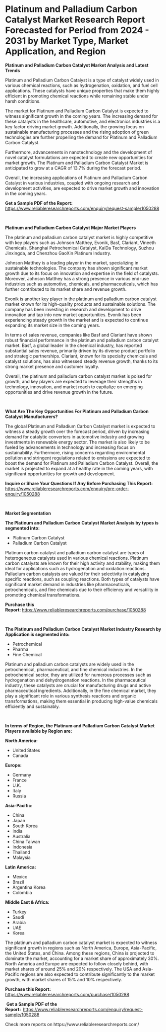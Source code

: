 <p><h1>Platinum and Palladium Carbon Catalyst Market Research Report Forecasted for Period from 2024 -  2031 by Market Type, Market Application, and Region</h1></p><p><strong>Platinum and Palladium Carbon Catalyst Market Analysis and Latest Trends</strong></p>
<p><p>Platinum and Palladium Carbon Catalyst is a type of catalyst widely used in various chemical reactions, such as hydrogenation, oxidation, and fuel cell applications. These catalysts have unique properties that make them highly efficient in promoting chemical reactions while remaining stable under harsh conditions.</p><p>The market for Platinum and Palladium Carbon Catalyst is expected to witness significant growth in the coming years. The increasing demand for these catalysts in the healthcare, automotive, and electronics industries is a key factor driving market growth. Additionally, the growing focus on sustainable manufacturing processes and the rising adoption of green technologies are further propelling the demand for Platinum and Palladium Carbon Catalyst.</p><p>Furthermore, advancements in nanotechnology and the development of novel catalyst formulations are expected to create new opportunities for market growth. The Platinum and Palladium Carbon Catalyst Market is anticipated to grow at a CAGR of 13.7% during the forecast period.</p><p>Overall, the increasing applications of Platinum and Palladium Carbon Catalyst in various industries, coupled with ongoing research and development activities, are expected to drive market growth and innovation in the coming years.</p></p>
<p><strong>Get a Sample PDF of the Report:&nbsp;</strong> <a href="https://www.reliableresearchreports.com/enquiry/request-sample/1050288">https://www.reliableresearchreports.com/enquiry/request-sample/1050288</a></p>
<p>&nbsp;</p>
<p><strong>Platinum and Palladium Carbon Catalyst Major Market Players</strong></p>
<p><p>The platinum and palladium carbon catalyst market is highly competitive with key players such as Johnson Matthey, Evonik, Basf, Clariant, Vineeth Chemicals, Shanghai Petrochemical Catalyst, KaiDa Technology, Suzhou Jinxingda, and Chenzhou GaoXin Platinum Industry.</p><p>Johnson Matthey is a leading player in the market, specializing in sustainable technologies. The company has shown significant market growth due to its focus on innovation and expertise in the field of catalysts. Moreover, Johnson Matthey has a strong presence in various end-use industries such as automotive, chemicals, and pharmaceuticals, which has further contributed to its market share and revenue growth. </p><p>Evonik is another key player in the platinum and palladium carbon catalyst market known for its high-quality products and sustainable solutions. The company has been investing in research and development to drive innovation and tap into new market opportunities. Evonik has been experiencing steady growth in the market and is expected to continue expanding its market size in the coming years.</p><p>In terms of sales revenue, companies like Basf and Clariant have shown robust financial performance in the platinum and palladium carbon catalyst market. Basf, a global leader in the chemical industry, has reported substantial sales revenue, primarily driven by its diverse product portfolio and strategic partnerships. Clariant, known for its specialty chemicals and catalyst solutions, has also witnessed steady revenue growth, thanks to its strong market presence and customer loyalty.</p><p>Overall, the platinum and palladium carbon catalyst market is poised for growth, and key players are expected to leverage their strengths in technology, innovation, and market reach to capitalize on emerging opportunities and drive revenue growth in the future.</p></p>
<p>&nbsp;</p>
<p><strong>What Are The Key Opportunities For Platinum and Palladium Carbon Catalyst Manufacturers?</strong></p>
<p><p>The global Platinum and Palladium Carbon Catalyst market is expected to witness a steady growth over the forecast period, driven by increasing demand for catalytic converters in automotive industry and growing investments in renewable energy sector. The market is also likely to be fueled by advancements in technology and increasing focus on sustainability. Furthermore, rising concerns regarding environmental pollution and stringent regulations related to emissions are expected to boost the demand for Platinum and Palladium Carbon Catalyst. Overall, the market is projected to expand at a healthy rate in the coming years, with significant opportunities for growth and development.</p></p>
<p><strong>Inquire or Share Your Questions If Any Before Purchasing This Report:</strong> <a href="https://www.reliableresearchreports.com/enquiry/pre-order-enquiry/1050288">https://www.reliableresearchreports.com/enquiry/pre-order-enquiry/1050288</a></p>
<p>&nbsp;</p>
<p><strong>Market Segmentation</strong></p>
<p><strong>The Platinum and Palladium Carbon Catalyst Market Analysis by types is segmented into:</strong></p>
<p><ul><li>Platinum Carbon Catalyst</li><li>Palladium Carbon Catalyst</li></ul></p>
<p><p>Platinum carbon catalyst and palladium carbon catalyst are types of heterogeneous catalysts used in various chemical reactions. Platinum carbon catalysts are known for their high activity and stability, making them ideal for applications such as hydrogenation and oxidation reactions. Palladium carbon catalysts are valued for their selectivity in catalyzing specific reactions, such as coupling reactions. Both types of catalysts have significant market demand in industries like pharmaceuticals, petrochemicals, and fine chemicals due to their efficiency and versatility in promoting chemical transformations.</p></p>
<p><strong>Purchase this Report:&nbsp;</strong><a href="https://www.reliableresearchreports.com/purchase/1050288">https://www.reliableresearchreports.com/purchase/1050288</a></p>
<p>&nbsp;</p>
<p><strong>The Platinum and Palladium Carbon Catalyst Market Industry Research by Application is segmented into:</strong></p>
<p><ul><li>Petrochemical</li><li>Pharma</li><li>Fine Chemical</li></ul></p>
<p><p>Platinum and palladium carbon catalysts are widely used in the petrochemical, pharmaceutical, and fine chemical industries. In the petrochemical sector, they are utilized for numerous processes such as hydrogenation and dehydrogenation reactions. In the pharmaceutical industry, these catalysts are crucial for manufacturing drugs and active pharmaceutical ingredients. Additionally, in the fine chemical market, they play a significant role in various synthesis reactions and organic transformations, making them essential in producing high-value chemicals efficiently and sustainably.</p></p>
<p>&nbsp;</p>
<p><strong>In terms of Region, the Platinum and Palladium Carbon Catalyst Market Players available by Region are:</strong></p>
<p>
    <p> <strong> North America: </strong>
        <ul>
            <li>United States</li>
            <li>Canada</li>
        </ul>
        </p> 
    <p> <strong> Europe: </strong>
        <ul>
            <li>Germany</li>
            <li>France</li>
            <li>U.K.</li>
            <li>Italy</li>
            <li>Russia</li>
        </ul>
        </p> 
    <p> <strong> Asia-Pacific: </strong>
        <ul>
            <li>China</li>
            <li>Japan</li>
            <li>South Korea</li>
            <li>India</li>
            <li>Australia</li>
            <li>China Taiwan</li>
            <li>Indonesia</li>
            <li>Thailand</li>
            <li>Malaysia</li>
        </ul>
        </p> 
    <p> <strong> Latin America: </strong>
        <ul>
            <li>Mexico</li>
            <li>Brazil</li>
            <li>Argentina Korea</li>
            <li>Colombia</li>
        </ul>
        </p> 
    <p> <strong> Middle East & Africa: </strong>
        <ul>
            <li>Turkey</li>
            <li>Saudi</li>
            <li>Arabia</li>
            <li>UAE</li>
            <li>Korea</li>
        </ul>
    </p>
    </p>
<p><p>The platinum and palladium carbon catalyst market is expected to witness significant growth in regions such as North America, Europe, Asia-Pacific, the United States, and China. Among these regions, China is projected to dominate the market, accounting for a market share of approximately 30%. North America and Europe are expected to follow closely behind, with market shares of around 25% and 20% respectively. The USA and Asia-Pacific regions are also expected to contribute significantly to the market growth, with market shares of 15% and 10% respectively.</p></p>
<p><strong>Purchase this Report: </strong><a href="https://www.reliableresearchreports.com/purchase/1050288">https://www.reliableresearchreports.com/purchase/1050288</a></p>
<p>&nbsp;<strong>Get a Sample PDF of the Report:&nbsp;&nbsp;</strong><a href="https://www.reliableresearchreports.com/enquiry/request-sample/1050288">https://www.reliableresearchreports.com/enquiry/request-sample/1050288</a></p>
<p><strong></strong></p>
<p>Check more reports on https://www.reliableresearchreports.com/</p>